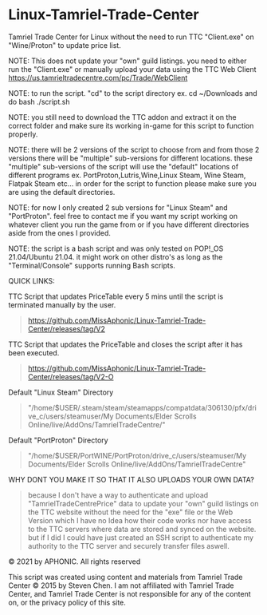 # Linux-Tamriel-Trade-Center
Tamriel Trade Center for Linux without the need to run TTC "Client.exe" on "Wine/Proton" to update price list.

NOTE: This does not update your "own" guild listings. you need to either run the "Client.exe" or manually upload your data using the TTC Web Client https://us.tamrieltradecentre.com/pc/Trade/WebClient

NOTE: to run the script. "cd" to the script directory ex. cd ~/Downloads and do bash ./script.sh

NOTE: you still need to download the TTC addon and extract it on the correct folder and make sure its working in-game for this script to function properly.

NOTE: there will be 2 versions of the script to choose from and from those 2 versions there will be "multiple" sub-versions for different locations. these "multiple" sub-versions of the script will use the "default" locations of different programs ex. PortProton,Lutris,Wine,Linux Steam, Wine Steam, Flatpak Steam etc... in order for the script to function please make sure you are using the default directories.

NOTE: for now I only created 2 sub versions for "Linux Steam" and "PortProton". feel free to contact me if you want my script working on whatever client you run the game from or if you have different directories aside from the ones I provided.

NOTE: the script is a bash script and was only tested on POP!_OS 21.04/Ubuntu 21.04. it might work on other distro's as long as the "Terminal/Console" supports running Bash scripts.


QUICK LINKS:

TTC Script that updates PriceTable every 5 mins until the script is terminated manually by the user.
> https://github.com/MissAphonic/Linux-Tamriel-Trade-Center/releases/tag/V2


TTC Script that updates the PriceTable and closes the script after it has been executed.
> https://github.com/MissAphonic/Linux-Tamriel-Trade-Center/releases/tag/V2-O


Default "Linux Steam" Directory
> "/home/$USER/.steam/steam/steamapps/compatdata/306130/pfx/drive_c/users/steamuser/My Documents/Elder Scrolls Online/live/AddOns/TamrielTradeCentre/"

Default "PortProton" Directory
> "/home/$USER/PortWINE/PortProton/drive_c/users/steamuser/My Documents/Elder Scrolls Online/live/AddOns/TamrielTradeCentre"


WHY DONT YOU MAKE IT SO THAT IT ALSO UPLOADS YOUR OWN DATA?
> because I don't have a way to authenticate and upload "TamrielTradeCentrePrice" data to update your "own" guild listings on the TTC website without the need for the "exe" file or the Web Version which I have no Idea how their code works nor have access to the TTC servers where data are stored and synced on the website. but if I did I could have just created an SSH script to authenticate my authority to the TTC server and securely transfer files aswell.


© 2021 by APHONIC. All rights reserved

This script was created using content and materials from Tamriel Trade Center © 2015 by Steven Chen. I am not affiliated with Tamriel Trade Center, and Tamriel Trade Center is not responsible for any of the content on, or the privacy policy of this site.
